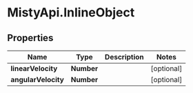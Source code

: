 # MistyApi.InlineObject

## Properties

Name | Type | Description | Notes
------------ | ------------- | ------------- | -------------
**linearVelocity** | **Number** |  | [optional] 
**angularVelocity** | **Number** |  | [optional] 


